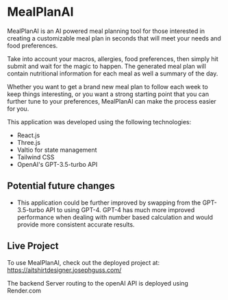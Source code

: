# MealPlanAI
MealPlanAI is an AI powered meal planning tool for those interested in creating a customizable meal plan in seconds that will meet your needs and food preferences. 

Take into account your macros, allergies, food preferences, then simply hit submit and wait for the magic to happen. The generated meal plan will contain nutritional information for each meal as well a summary of the day. 

Whether you want to get a brand new meal plan to follow each week to keep things interesting, or you want a strong starting point that you can further tune to your preferences, MealPlanAI can make the process easier for you. 

This application was developed using the following technologies:
* React.js
* Three.js
* Valtio for state management
* Tailwind CSS
* OpenAI's GPT-3.5-turbo API

## Potential future changes
* This application could be further improved by swapping from the GPT-3.5-turbo API to using GPT-4. GPT-4 has much more improved performance when dealing with number based calculation and would provide more consistent accurate results. 

## Live Project
To use MealPlanAI, check out the deployed project at:
https://aitshirtdesigner.josephguss.com/

The backend Server routing to the openAI API is deployed using Render.com